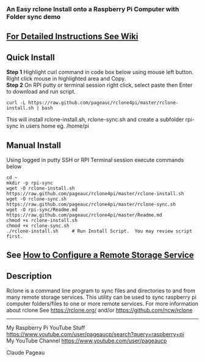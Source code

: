 ### An Easy rclone Install onto a Raspberry Pi Computer with Folder sync demo
## [For Detailed Instructions See Wiki](https://github.com/pageauc/rclone4pi/wiki)

## Quick Install
**Step 1** Highlight curl command in code box below using mouse left button. Right click mouse in highlighted area and Copy.    
**Step 2** On RPI putty or terminal session right click, select paste then Enter to download and run script.  

    curl -L https://raw.github.com/pageauc/rclone4pi/master/rclone-install.sh | bash

This will install rclone-install.sh, rclone-sync.sh and create a subfolder rpi-sync in users home eg. /home/pi    
    
## Manual Install
Using logged in putty SSH or RPI Terminal session execute commands below

    cd ~
    mkdir -p rpi-sync
    wget -O rclone-install.sh https://raw.github.com/pageauc/rclone4pi/master/rclone-install.sh
    wget -O rclone-sync.sh https://raw.github.com/pageauc/rclone4pi/master/rclone-sync.sh
    wget -O rpi-sync/Readme.md https://raw.github.com/pageauc/rclone4pi/master/Readme.md
    chmod +x rclone-install.sh
    chmod +x rclone-sync.sh
    ./rclone-install.sh     # Run Install Script.  You may review script first.

## See [How to Configure a Remote Storage Service](https://github.com/pageauc/rclone4pi/wiki#how-to-configure-a-remote-storage-service)

## Description
Rclone is a command line program to sync files and directories to and from many remote storage services.
This utility can be used to sync raspberry pi computer folders/files to one or more remote services. For more information about rclone See
 https://rclone.org/ and/or https://github.com/ncw/rclone

----- 
My Raspberry Pi YouTube Stuff https://www.youtube.com/user/pageaucp/search?query=raspberry+pi  
My YouTube Channel https://www.youtube.com/user/pageaucp    

Claude Pageau  




